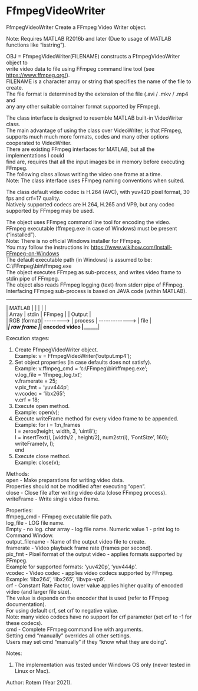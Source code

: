 # FfmpegVideoWriter
<p class="has-line-data" data-line-start="0" data-line-end="1">FfmpegVideoWriter Create a FFmpeg Video Writer object.</p>
<p class="has-line-data" data-line-start="2" data-line-end="3">Note: Requires MATLAB R2016b and later (Due to usage of MATLAB functions like “isstring”).</p>
<p class="has-line-data" data-line-start="4" data-line-end="9">OBJ = FfmpegVideoWriter(FILENAME) constructs a FfmpegVideoWriter object to<br>
write video data to file using FFmpeg command line tool (see <a href="https://www.ffmpeg.org/">https://www.ffmpeg.org/</a>).<br>
FILENAME is a character array or string that specifies the name of the file to create.<br>
The file format is determined by the extension of the file (.avi / .mkv / .mp4 and<br>
any any other suitable container format supported by FFmpeg).</p>
<p class="has-line-data" data-line-start="10" data-line-end="17">The class interface is designed to resemble MATLAB built-in VideoWriter class.<br>
The main advantage of using the class over VideoWriter, is that FFmpeg,<br>
supports much much more formats, codes and many other options cooperated to VideoWriter.<br>
There are existing FFmpeg interfaces for MATLAB, but all the implementations I could<br>
find are, requires that all the input images be in memory before executing FFmpeg.<br>
The following class allows writing the video one frame at a time.<br>
Note: The class interface uses FFmpeg naming conventions when suited.</p>
<p class="has-line-data" data-line-start="18" data-line-end="20">The class default video codec is H.264 (AVC), with yuv420 pixel format, 30 fps and crf=17 quality.<br>
Natively supported codecs are H.264, H.265 and VP9, but any codec supported by FFmpeg may be used.</p>
<p class="has-line-data" data-line-start="21" data-line-end="29">The object uses FFmpeg command line tool for encoding the video.<br>
FFmpeg executable (ffmpeg.exe in case of Windows) must be present (“installed”).<br>
Note: There is no official Windows installer for FFmpeg.<br>
You may follow the instructions in: <a href="https://www.wikihow.com/Install-FFmpeg-on-Windows">https://www.wikihow.com/Install-FFmpeg-on-Windows</a><br>
The default executable path (in Windows) is assumed to be: C:\FFmpeg\bin\ffmpeg.exe<br>
The object executes FFmpeg as sub-process, and writes video frame to stdin pipe of FFmpeg.<br>
The object also reads FFmpeg logging (text) from stderr pipe of FFmpeg.<br>
Interfacing FFmpeg sub-process is based on JAVA code (within MATLAB).</p>
<hr>
<p class="has-line-data" data-line-start="30" data-line-end="34">| MATLAB      |           |           |                |        |<br>
| Array       |   stdin   | FFmpeg    |                | Output |<br>
| RGB (format)| --------&gt; | process   | -------------&gt; | file   |<br>
|<strong><strong><strong><strong><strong><strong><em>| raw frame |</em></strong></strong></strong></strong></strong>| encoded video  |</strong>______|</p>
<p class="has-line-data" data-line-start="35" data-line-end="36">Execution stages:</p>
<ol>
<li class="has-line-data" data-line-start="36" data-line-end="38">Create FfmpegVideoWriter object.<br>
Example: v = FfmpegVideoWriter(‘output.mp4’);</li>
<li class="has-line-data" data-line-start="38" data-line-end="45">Set object properties (in case defaults does not satisfy).<br>
Example: v.ffmpeg_cmd = ‘c:\FFmpeg\bin\ffmpeg.exe’;<br>
v.log_file = ‘ffmpeg_log.txt’;<br>
v.framerate = 25;<br>
v.pix_fmt = ‘yuv444p’;<br>
v.vcodec = ‘libx265’;<br>
v.crf = 18;</li>
<li class="has-line-data" data-line-start="45" data-line-end="47">Execute open method.<br>
Example: open(v);</li>
<li class="has-line-data" data-line-start="47" data-line-end="53">Execute writeFrame method for every video frame to be appended.<br>
Example: for i = 1:n_frames<br>
I = zeros(height, width, 3, ‘uint8’);<br>
I = insertText(I, [width/2 , height/2], num2str(i), ‘FontSize’, 160);<br>
writeFrame(v, I);<br>
end</li>
<li class="has-line-data" data-line-start="53" data-line-end="56">Execute close method.<br>
Example: close(v);</li>
</ol>
<p class="has-line-data" data-line-start="56" data-line-end="61">Methods:<br>
open        - Make preparations for writing video data.<br>
Properties should not be modified after executing “open”.<br>
close       - Close file after writing video data (close FFmpeg process).<br>
writeFrame  - Write single video frame.</p>
<p class="has-line-data" data-line-start="62" data-line-end="79">Properties:<br>
ffmpeg_cmd      - FFmpeg executable file path.<br>
log_file        - LOG file name.<br>
Empty - no log. char array - log file name. Numeric value 1 - print log to Command Window.<br>
output_filename - Name of the output video file to create.<br>
framerate       - Video playback frame rate (frames per second).<br>
pix_fmt         - Pixel format of the output video - applies formats supported by FFmpeg.<br>
Example for supported formats: ‘yuv420p’, ‘yuv444p’.<br>
vcodec          - Video codec - applies video codecs supported by FFmpeg.<br>
Example: ‘libx264’, ‘libx265’, ‘libvpx-vp9’.<br>
crf             - Constant Rate Factor, lower value applies higher quality of encoded video (and larger file size).<br>
The value is depends on the encoder that is used (refer to FFmpeg documentation).<br>
For using default crf, set crf to negative value.<br>
Note: many video codecs have no support for crf parameter (set crf to -1 for these codecs).<br>
cmd             - Complete FFmpeg command line with arguments.<br>
Setting cmd “manually” overrides all other settings.<br>
Users may set cmd “manually” if they “know what they are doing”.</p>
<p class="has-line-data" data-line-start="80" data-line-end="81">Notes:</p>
<ol>
<li class="has-line-data" data-line-start="81" data-line-end="83">The implementation was tested under Windows OS only (never tested in Linux or Mac).</li>
</ol>
<p class="has-line-data" data-line-start="83" data-line-end="84">Author: Rotem (Year 2021).</p>
